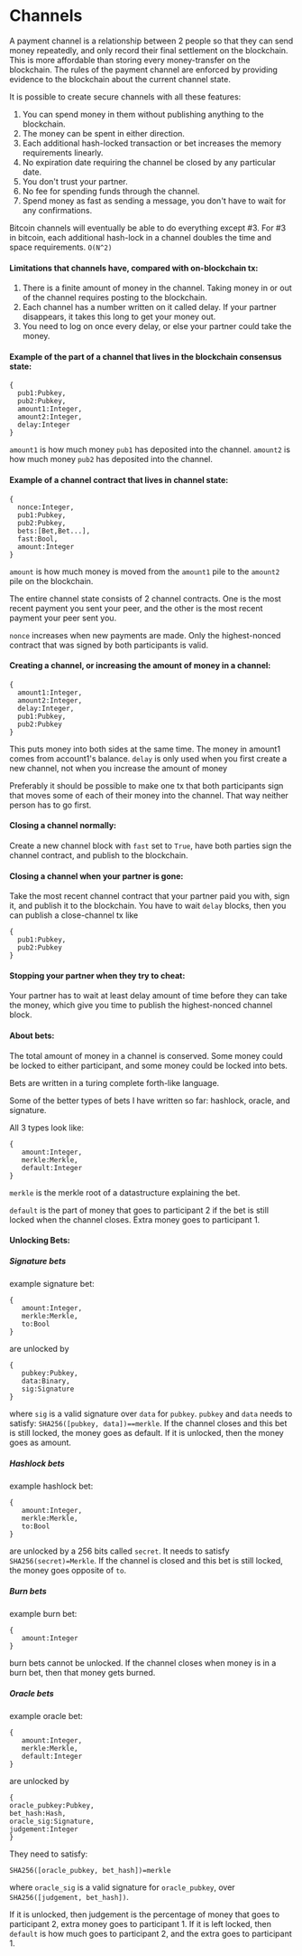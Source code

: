 # Channels

A payment channel is a relationship between 2 people so that they can send money repeatedly, and only record their final settlement on the blockchain. 
This is more affordable than storing every money-transfer on the blockchain.
The rules of the payment channel are enforced by providing evidence to the blockchain about the current channel state.

It is possible to create secure channels with all these features:

1. You can spend money in them without publishing anything to the blockchain.
2. The money can be spent in either direction.
3. Each additional hash-locked transaction or bet increases the memory requirements linearly.
4. No expiration date requiring the channel be closed by any particular date.
5. You don't trust your partner.
6. No fee for spending funds through the channel.
7. Spend money as fast as sending a message, you don't have to wait for any confirmations.

Bitcoin channels will eventually be able to do everything except #3. For #3 in bitcoin, each additional hash-lock in a channel doubles the time and space requirements. `O(N^2)`

#### Limitations that channels have, compared with on-blockchain tx:

1. There is a finite amount of money in the channel. Taking money in or out of the channel requires posting to the blockchain.
2. Each channel has a number written on it called delay. If your partner disappears, it takes this long to get your money out. 
3. You need to log on once every delay, or else your partner could take the money. 

#### Example of the part of a channel that lives in the blockchain consensus state:

```
{
  pub1:Pubkey,
  pub2:Pubkey,
  amount1:Integer,
  amount2:Integer,
  delay:Integer
}
```

`amount1` is how much money `pub1` has deposited into the channel. `amount2` is how much money `pub2` has deposited into the channel.

#### Example of a channel contract that lives in channel state:

```
{
  nonce:Integer,
  pub1:Pubkey,
  pub2:Pubkey,
  bets:[Bet,Bet...],
  fast:Bool,
  amount:Integer
}
```

`amount` is how much money is moved from the `amount1` pile to the `amount2` pile on the blockchain. 

The entire channel state consists of 2 channel contracts. One is the most recent payment you sent your peer, and the other is the most recent payment your peer sent you.

`nonce` increases when new payments are made. Only the highest-nonced contract that was signed by both participants is valid.

#### Creating a channel, or increasing the amount of money in a channel:

```
{ 
  amount1:Integer,
  amount2:Integer,
  delay:Integer,
  pub1:Pubkey,
  pub2:Pubkey
}
```
This puts money into both sides at the same time. The money in amount1 comes from account1's balance.
`delay` is only used when you first create a new channel, not when you increase the amount of money

Preferably it should be possible to make one tx that both participants sign that moves some of each of their money into the channel. That way neither person has to go first.

#### Closing a channel normally:
Create a new channel block with `fast` set to `True`, have both parties sign the channel contract, and publish to the blockchain.

#### Closing a channel when your partner is gone:
Take the most recent channel contract that your partner paid you with, sign it, and publish it to the blockchain. You have to wait `delay` blocks, then you can publish a close-channel tx like

```
{
  pub1:Pubkey,
  pub2:Pubkey
}
```

#### Stopping your partner when they try to cheat:
Your partner has to wait at least delay amount of time before they can take the money, which give you time to publish the highest-nonced channel block.

#### About bets:
The total amount of money in a channel is conserved. Some money could be locked to either participant, and some money could be locked into bets.

Bets are written in a turing complete forth-like language.

Some of the better types of bets I have written so far: hashlock, oracle, and signature. 


All 3 types look like:

```
{
   amount:Integer,
   merkle:Merkle,
   default:Integer
}
```

`merkle` is the merkle root of a datastructure explaining the bet.


`default` is the part of money that goes to participant 2 if the bet is still locked when the channel closes. Extra money goes to participant 1.

#### Unlocking Bets:

##### Signature bets
example signature bet:

```
{
   amount:Integer,
   merkle:Merkle,
   to:Bool
}
```

are unlocked by 
```
{
   pubkey:Pubkey, 
   data:Binary, 
   sig:Signature          
}
``` 
where `sig` is a valid signature over `data` for `pubkey`.
`pubkey` and `data` needs to satisfy: `SHA256([pubkey, data])==merkle`.
If the channel closes and this bet is still locked, the money goes as default. If it is unlocked, then the money goes as amount.

##### Hashlock bets

example hashlock bet:

```
{
   amount:Integer,
   merkle:Merkle,
   to:Bool
}
```

are unlocked by a 256 bits called `secret`. It needs to satisfy `SHA256(secret)=Merkle`. If the channel is closed and this bet is still locked, the money goes opposite of `to`.

##### Burn bets
example burn bet:

```
{
   amount:Integer
}
```
burn bets cannot be unlocked. If the channel closes when money is in a burn bet, then that money gets burned.

##### Oracle bets
example oracle bet:
```
{
   amount:Integer,
   merkle:Merkle,
   default:Integer
}
```

are unlocked by 
```
{
oracle_pubkey:Pubkey,
bet_hash:Hash,
oracle_sig:Signature,
judgement:Integer
}
``` 
They need to satisfy:
```
SHA256([oracle_pubkey, bet_hash])=merkle
```
where `oracle_sig` is a valid signature for `oracle_pubkey`, over `SHA256([judgement, bet_hash])`. 

If it is unlocked, then judgement is the percentage of money that goes to participant 2, extra money goes to participant 1. If it is left locked, then `default` is how much goes to participant 2, and the extra goes to participant 1.


